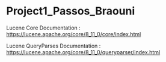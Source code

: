 # Project1_Passos_Braouni
Lucene Core Documentation : https://lucene.apache.org/core/8_11_0/core/index.html

Lucene QueryParses Documentation : https://lucene.apache.org/core/8_11_0/queryparser/index.html
